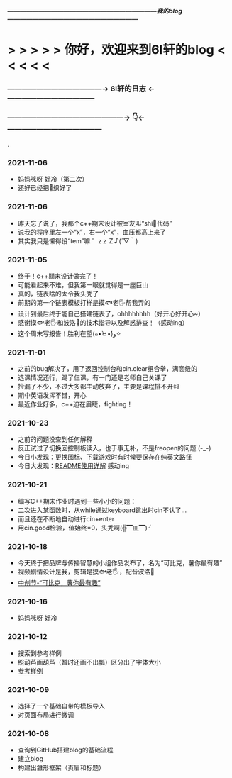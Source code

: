 
##### ————————————————————————我的blog—————————————————————
#   > > > > > 你好，欢迎来到6l轩的blog < < < < <
### —————————————→ 6l轩的日志 ←————————————
### ————————————————→ 👇←—————————————
.
### 2021-11-06
 - 妈妈咪呀 好冷（第二次）
 - 还好已经把🧣织好了

### 2021-11-06
 - 昨天忘了说了，我那个c++期末设计被室友叫“shi🗻代码”
 - 说我的程序里左一个“x”，右一个“x”，血压都高上来了
 - 其实我只是懒得设“tem”嘛 ゜zｚＺ♪(´▽｀)

### 2021-11-05
 - 终于！c++期末设计做完了！
 - 可能看起来不难，但我第一眼就觉得是一座巨山
 - 真的，链表啥的太令我头秃了
 - 前期的第一个链表模板打样是摸🐟老🖐帮我弄的
 - 设计到最后终于能自己搭建链表了，ohhhhhhhh（好开心好开心~）
 - 感谢摸🐟老🖐和波洛🍍的技术指导以及解惑排查！（感动ing）
 - 这个周末写报告！胜利在望(๑•̀ㅂ•́)و✧

### 2021-11-01
 - 之前的bug解决了，用了返回控制台和cin.clear组合拳，满高级的
 - 选课情况还行，踢了仨课，有一门还是老师自己关课了
 - 捡漏了不少，不过大多都主动放弃了，主要是课程排不开😥
 - 期中英语发挥不错，开心
 - 最近作业好多，c++迫在眉睫，fighting！

### 2021-10-23
 - 之前的问题没查到任何解释
 - 反正试过了切换回控制板读入，也于事无补，不是freopen的问题 (-_-)
 - 今日小发现：更换图标、下载游戏时有时候要保存在纯英文路径
 - 今日大发现：[README使用详解](https://www.cnblogs.com/shiy/p/6526868.html) 感动ing

### 2021-10-21
 - 编写C++期末作业时遇到一些小小的问题：
 - 二次进入某函数时，从while通过keyboard跳出时cin不认了...
 - 而且还在不断地自动进行cin+enter
 - 用cin.good检验，值始终=0，头秃啊(╬▔皿▔)╯

### 2021-10-18
 - 今天终于把品牌与传播智慧的小组作品发布了，名为“可比克，薯你最有趣”
 - 视频剧情设计是我，剪辑是摸🐟老🖐，配音波洛🍍
 - [中创节-“可比克，薯你最有趣”](http://www.ccfcs.cn/show/info?id=32762)

### 2021-10-16
 - 妈妈咪呀 好冷

### 2021-10-12
 - 搜索到参考样例
 - 照葫芦画葫芦（暂时还画不出瓢）区分出了字体大小
 - [参考样例](https://www.zhihu.com/question/20962496/answer/545083747)


### 2021-10-09
 - 选择了一个基础自带的模板导入
 - 对页面布局进行微调


### 2021-10-08
 - 查询到GitHub搭建blog的基础流程
 - 建立blog
 - 构建出雏形框架（页眉和标题）
